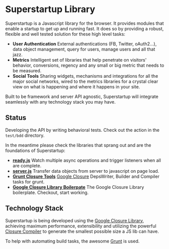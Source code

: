 # Superstartup Library

Superstartup is a Javascript library for the browser. It provides modules that enable a startup to get up and running fast. It does so by providing a robust, flexible and well tested solution for these high level tasks:

* **User Authentication** External authentications (FB, Twitter, oAuth2...), data object management, query for users, manage users and all that jazz.
* **Metrics** Intelligent set of libraries that help penetrate on visitors' behavior, conversions, regency and any small or big metric that needs to be measured.
* **Social Tools** Sharing widgets, mechanisms and integrations for all the major social networks, wired to the metrics libraries for a crystal clear view on what is happening and where it happens in your site.

Built to be framework and server API agnostic, Superstartup will integrate seamlessly with any technology stack you may have.

## Status

Developing the API by writing behavioral tests. Check out the action in the `test/bdd` directory.

In the meantime please check the libraries that sprang out and are the foundations of Superstartup:

* **[ready.js](https://github.com/thanpolas/server2js)** Watch multiple async operations and trigger listeners when all are complete.
* **[server.js](https://github.com/thanpolas/server2js)** Transfer data objects from server to javascript on page load.
* **[Grunt Closure Tools](https://github.com/thanpolas/grunt-closure-tools)** [Google Closure](https://developers.google.com/closure/library/) DepsWriter, Builder and Compiler tasks for grunt.
* **[Google Closure Library Boilerpate](https://github.com/thanpolas/closure-boilerplate)** The Google Closure Library boilerplate. Checkout, start working.


## Technology Stack

Superstartup is being developed using the [Google Closure Library](https://developers.google.com/closure/library/), achieving maximum performance, extensibility and utilizing the powerful [Closure Compiler](https://developers.google.com/closure/compiler/) to generate the smallest possible size a JS lib can have.

To help with automating build tasks, the awesome [Grunt](https://github.com/cowboy/grunt#readme) is used.

